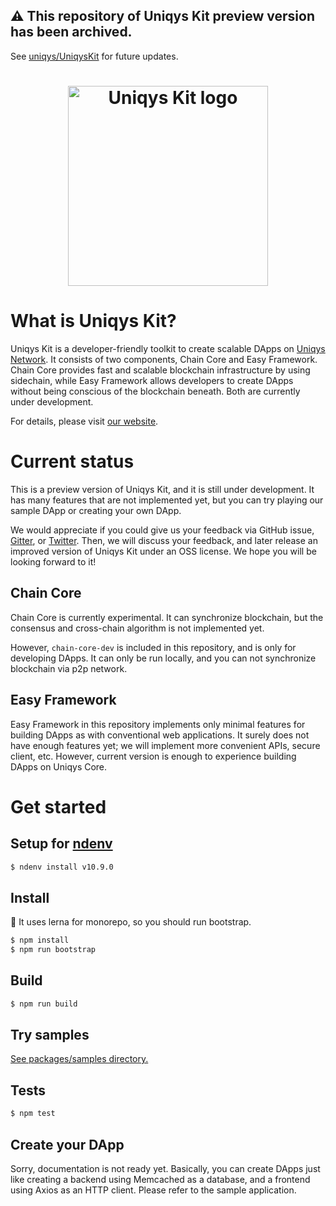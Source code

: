 ## :warning: This repository of Uniqys Kit preview version has been archived.

See [uniqys/UniqysKit](https://github.com/uniqys/UniqysKit) for future updates.

<h1 align="center">
  <a href="ttps://uniqys.net/kit"><img width="320" src="UniqysKit-logo.png" alt="Uniqys Kit logo" /></a>
</h1>

# What is Uniqys Kit?

Uniqys Kit is a developer-friendly toolkit to create scalable DApps on [Uniqys Network](https://uniqys.net).
It consists of two components, Chain Core and Easy Framework.
Chain Core provides fast and scalable blockchain infrastructure by using sidechain, while Easy Framework allows developers to create DApps without being conscious of the blockchain beneath.
Both are currently under development.

For details, please visit [our website](https://uniqys.net/kit).

# Current status

This is a preview version of Uniqys Kit, and it is still under development.
It has many features that are not implemented yet, but you can try playing our sample DApp or creating your own DApp.

We would appreciate if you could give us your feedback via GitHub issue, [Gitter](https://gitter.im/uniqys/UniqysKit-preview), or [Twitter](https://twitter.com/uniqys).
Then, we will discuss your feedback, and later release an improved version of Uniqys Kit under an OSS license.
We hope you will be looking forward to it!

## Chain Core

Chain Core is currently experimental.
It can synchronize blockchain, but the consensus and cross-chain algorithm is not implemented yet.

However, `chain-core-dev` is included in this repository, and is only for developing DApps.
It can only be run locally, and you can not synchronize blockchain via p2p network.

## Easy Framework

Easy Framework in this repository implements only minimal features for building DApps as with conventional web applications.
It surely does not have enough features yet; we will implement more convenient APIs, secure client, etc.
However, current version is enough to experience building DApps on Uniqys Core.

# Get started

## Setup for [ndenv](https://github.com/riywo/ndenv)

```sh
$ ndenv install v10.9.0
```

## Install

:memo: It uses lerna for monorepo, so you should run bootstrap.

```sh
$ npm install
$ npm run bootstrap
```

## Build

```sh
$ npm run build
```

## Try samples

[See packages/samples directory.](packages/samples/)

## Tests

```sh
$ npm test
```

## Create your DApp

Sorry, documentation is not ready yet.
Basically, you can create DApps just like creating a backend using Memcached as a database, and a frontend using Axios as an HTTP client.
Please refer to the sample application.
